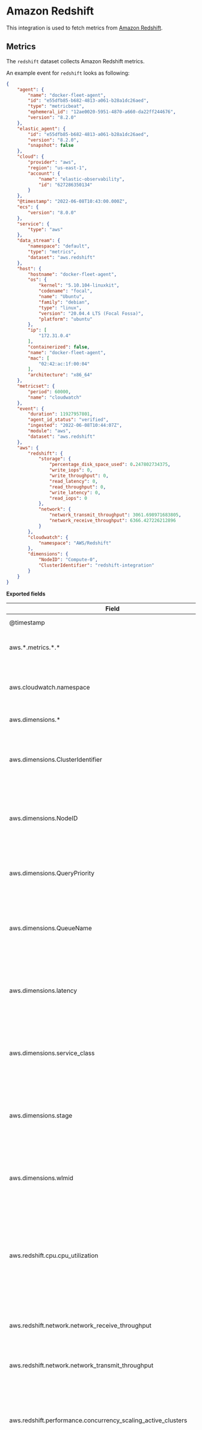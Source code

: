 # Amazon Redshift

This integration is used to fetch metrics from [Amazon Redshift](https://aws.amazon.com/redshift/).

## Metrics

The `redshift` dataset collects Amazon Redshift metrics.

An example event for `redshift` looks as following:

```json
{
    "agent": {
        "name": "docker-fleet-agent",
        "id": "e55dfb85-b682-4813-a061-b28a1dc26aed",
        "type": "metricbeat",
        "ephemeral_id": "12ae0020-5951-4870-a660-da22ff244676",
        "version": "8.2.0"
    },
    "elastic_agent": {
        "id": "e55dfb85-b682-4813-a061-b28a1dc26aed",
        "version": "8.2.0",
        "snapshot": false
    },
    "cloud": {
        "provider": "aws",
        "region": "us-east-1",
        "account": {
            "name": "elastic-observability",
            "id": "627286350134"
        }
    },
    "@timestamp": "2022-06-08T10:43:00.000Z",
    "ecs": {
        "version": "8.0.0"
    },
    "service": {
        "type": "aws"
    },
    "data_stream": {
        "namespace": "default",
        "type": "metrics",
        "dataset": "aws.redshift"
    },
    "host": {
        "hostname": "docker-fleet-agent",
        "os": {
            "kernel": "5.10.104-linuxkit",
            "codename": "focal",
            "name": "Ubuntu",
            "family": "debian",
            "type": "linux",
            "version": "20.04.4 LTS (Focal Fossa)",
            "platform": "ubuntu"
        },
        "ip": [
            "172.31.0.4"
        ],
        "containerized": false,
        "name": "docker-fleet-agent",
        "mac": [
            "02:42:ac:1f:00:04"
        ],
        "architecture": "x86_64"
    },
    "metricset": {
        "period": 60000,
        "name": "cloudwatch"
    },
    "event": {
        "duration": 11927957801,
        "agent_id_status": "verified",
        "ingested": "2022-06-08T10:44:07Z",
        "module": "aws",
        "dataset": "aws.redshift"
    },
    "aws": {
        "redshift": {
            "storage": {
                "percentage_disk_space_used": 0.247802734375,
                "write_iops": 0,
                "write_throughput": 0,
                "read_latency": 0,
                "read_throughput": 0,
                "write_latency": 0,
                "read_iops": 0
            },
            "network": {
                "network_transmit_throughput": 3061.698971683805,
                "network_receive_throughput": 6366.427226212896
            }
        },
        "cloudwatch": {
            "namespace": "AWS/Redshift"
        },
        "dimensions": {
            "NodeID": "Compute-0",
            "ClusterIdentifier": "redshift-integration"
        }
    }
}
```

**Exported fields**

| Field | Description | Type |
|---|---|---|
| @timestamp | Event timestamp. | date |
| aws.\*.metrics.\*.\* | Metrics that returned from Cloudwatch API query. | object |
| aws.cloudwatch.namespace | The namespace specified when query cloudwatch api. | keyword |
| aws.dimensions.\* | Metric dimensions. | object |
| aws.dimensions.ClusterIdentifier | This dimension filters the data that you request for a specific Cluster identifier | keyword |
| aws.dimensions.NodeID | This dimension filters the data that you request for a specific NodeID. | keyword |
| aws.dimensions.QueryPriority | This dimension filters the data that you request for a specific query priority. | keyword |
| aws.dimensions.QueueName | This dimension filters the data that you request for a specific WLM queue name. | keyword |
| aws.dimensions.latency | This dimension filters the data that you request for a specific latency (i.e short, medium or long). | keyword |
| aws.dimensions.service_class | This dimension filters the data that you request for a specific WLM service class | keyword |
| aws.dimensions.stage | This dimension filters the data that you request for a specific execution stage for a query. | keyword |
| aws.dimensions.wlmid | This dimension filters the data that you request for a specific WLM identifier. | keyword |
| aws.redshift.cpu.cpu_utilization | The percentage of CPU utilization. For clusters, this metric represents an aggregation of all nodes (leader and compute) CPU utilization values. | scaled_float |
| aws.redshift.network.network_receive_throughput | The rate at which the node or cluster receives data. | long |
| aws.redshift.network.network_transmit_throughput | The rate at which the node or cluster writes data. | long |
| aws.redshift.performance.concurrency_scaling_active_clusters | The number of concurrency scaling clusters that are actively processing queries at any given time. | long |
| aws.redshift.performance.concurrency_scaling_seconds | The number of seconds used by concurrency scaling clusters that have active query processing activity. | long |
| aws.redshift.performance.max_configured_concurrency_scaling_clusters | Maximum number of concurrency scaling clusters configured from the parameter group. | long |
| aws.redshift.performance.queries_completed_per_second | The average number of queries completed per second. | long |
| aws.redshift.performance.query_duration | The average amount of time to complete a query. | long |
| aws.redshift.performance.query_runtime_breakdown | The total time queries spent running by query stage. | long |
| aws.redshift.performance.wlm_queries_completed_per_second | The average number of queries completed per second for a workload management (WLM) queue. | long |
| aws.redshift.performance.wlm_query_duration | The average length of time to complete a query for a workload management (WLM) queue. | long |
| aws.redshift.performance.wlm_queue_length | The number of queries waiting to enter a workload management (WLM) queue. | long |
| aws.redshift.performance.wlm_queue_wait_time | The total time queries spent waiting in the workload management (WLM) queue. | long |
| aws.redshift.performance.wlm_running_queries | The number of queries running from both the main cluster and concurrency scaling cluster per WLM queue. | long |
| aws.redshift.status.commit_queue_length | The number of transactions waiting to commit at a given point in time. | long |
| aws.redshift.status.database_connections | The number of database connections to a cluster. | long |
| aws.redshift.status.health_status | Indicates the health of the cluster. Any value below 1 implies that the cluster was unhealthy | scaled_float |
| aws.redshift.status.maintenance_mode | Indicates whether the cluster is in maintenance mode. Any value greater than 0 means that the cluster was in maintenance mode. | scaled_float |
| aws.redshift.status.total_table_count | The number of user tables open at a particular point in time. | long |
| aws.redshift.storage.auto_vacuum_space_freed | Storage space reclaimed by auto vacuum delete operations. | long |
| aws.redshift.storage.percentage_disk_space_used | The percent of disk space used. | scaled_float |
| aws.redshift.storage.percentage_quota_used | The percentage of disk or storage space used relative to the configured schema quota. | long |
| aws.redshift.storage.read_iops | The average number of disk read operations per second. | long |
| aws.redshift.storage.read_latency | The average amount of time taken for disk read I/O operations. | long |
| aws.redshift.storage.read_throughput | The average number of bytes read from disk per second. | long |
| aws.redshift.storage.schema_quota | The configured quota for a schema. | long |
| aws.redshift.storage.storage_used | The disk or storage space used by a schema. | long |
| aws.redshift.storage.write_iops | The average number of write operations per second. | long |
| aws.redshift.storage.write_latency | The average amount of time taken for disk write I/O operations. | long |
| aws.redshift.storage.write_throughput | The average number of bytes written to disk per second. | long |
| aws.redshift.storages.num_exceeds_schema_quotas | The number of schemas with exceeded quotas. | long |
| aws.tags.\* | Tag key value pairs from aws resources. | object |
| cloud | Fields related to the cloud or infrastructure the events are coming from. | group |
| cloud.account.id | The cloud account or organization id used to identify different entities in a multi-tenant environment. Examples: AWS account id, Google Cloud ORG Id, or other unique identifier. | keyword |
| cloud.account.name | The cloud account name or alias used to identify different entities in a multi-tenant environment. Examples: AWS account name, Google Cloud ORG display name. | keyword |
| cloud.availability_zone | Availability zone in which this host, resource, or service is located. | keyword |
| cloud.image.id | Image ID for the cloud instance. | keyword |
| cloud.instance.id | Instance ID of the host machine. | keyword |
| cloud.instance.name | Instance name of the host machine. | keyword |
| cloud.machine.type | Machine type of the host machine. | keyword |
| cloud.project.id | Name of the project in Google Cloud. | keyword |
| cloud.provider | Name of the cloud provider. Example values are aws, azure, gcp, or digitalocean. | keyword |
| cloud.region | Region in which this host is running. | keyword |
| container.id | Unique container id. | keyword |
| container.image.name | Name of the image the container was built on. | keyword |
| container.labels | Image labels. | object |
| container.name | Container name. | keyword |
| data_stream.dataset | Data stream dataset. | constant_keyword |
| data_stream.namespace | Data stream namespace. | constant_keyword |
| data_stream.type | Data stream type. | constant_keyword |
| ecs.version | ECS version this event conforms to. `ecs.version` is a required field and must exist in all events. When querying across multiple indices -- which may conform to slightly different ECS versions -- this field lets integrations adjust to the schema version of the events. | keyword |
| error | These fields can represent errors of any kind. Use them for errors that happen while fetching events or in cases where the event itself contains an error. | group |
| error.message | Error message. | match_only_text |
| event.dataset | Event dataset | constant_keyword |
| event.module | Event module | constant_keyword |
| host.architecture | Operating system architecture. | keyword |
| host.containerized | If the host is a container. | boolean |
| host.domain | Name of the domain of which the host is a member. For example, on Windows this could be the host's Active Directory domain or NetBIOS domain name. For Linux this could be the domain of the host's LDAP provider. | keyword |
| host.hostname | Hostname of the host. It normally contains what the `hostname` command returns on the host machine. | keyword |
| host.id | Unique host id. As hostname is not always unique, use values that are meaningful in your environment. Example: The current usage of `beat.name`. | keyword |
| host.ip | Host ip addresses. | ip |
| host.mac | Host mac addresses. | keyword |
| host.name | Name of the host. It can contain what `hostname` returns on Unix systems, the fully qualified domain name, or a name specified by the user. The sender decides which value to use. | keyword |
| host.os.build | OS build information. | keyword |
| host.os.codename | OS codename, if any. | keyword |
| host.os.family | OS family (such as redhat, debian, freebsd, windows). | keyword |
| host.os.kernel | Operating system kernel version as a raw string. | keyword |
| host.os.name | Operating system name, without the version. | keyword |
| host.os.name.text | Multi-field of `host.os.name`. | text |
| host.os.platform | Operating system platform (such centos, ubuntu, windows). | keyword |
| host.os.version | Operating system version as a raw string. | keyword |
| host.type | Type of host. For Cloud providers this can be the machine type like `t2.medium`. If vm, this could be the container, for example, or other information meaningful in your environment. | keyword |
| service.type | The type of the service data is collected from. The type can be used to group and correlate logs and metrics from one service type. Example: If logs or metrics are collected from Elasticsearch, `service.type` would be `elasticsearch`. | keyword |
